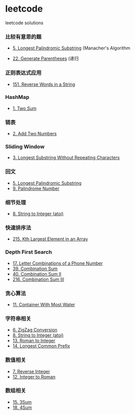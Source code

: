 # leetcode
leetcode solutions  

### 比较有意思的题

- [5. Longest Palindromic Substring](https://github.com/cucluoting/leetcode/blob/master/005_LongestPalindromicSubstring.md) (Manacher's Algorithm

- [22. Generate Parentheses](https://github.com/cucluoting/leetcode/blob/master/022_GenerateParentheses.md) (递归

### 正则表达式应用
- [151. Reverse Words in a String](https://github.com/cucluoting/leetcode/blob/master/151_ReverseWordsInAString.md)


### HashMap
- [1. Two Sum](https://github.com/cucluoting/leetcode/blob/master/001_TwoSum.md)

### 链表
- [2. Add Two Numbers](https://github.com/cucluoting/leetcode/blob/master/002_AddTwoNumbers.md)

### Sliding Window
- [3. Longest Substring Without Repeating Characters](https://github.com/cucluoting/leetcode/blob/master/003_LongestSubstringWithoutRepeatingCharacters.md)

### 回文
- [5. Longest Palindromic Substring](https://github.com/cucluoting/leetcode/blob/master/005_LongestPalindromicSubstring.md)
- [9. Palindrome Number](https://github.com/cucluoting/leetcode/blob/master/009_PalindromeNumber.md)

### 细节处理
- [8. String to Integer (atoi)](https://github.com/cucluoting/leetcode/blob/master/008_StringToInteger(atoi).md)

### 快速排序法
- [215. Kth Largest Element in an Array](https://github.com/cucluoting/leetcode/blob/master/215_KthLargestElementInAnArray.md)

### Depth First Search
- [17. Letter Combinations of a Phone Number](https://github.com/cucluoting/leetcode/blob/master/017_LetterCombinationsOfAPhoneNumber.md)
- [39. Combination Sum](https://github.com/cucluoting/leetcode/blob/master/039_CombinationSum.md)
- [40. Combination Sum II](https://github.com/cucluoting/leetcode/blob/master/040_CombinationSumII.md)
- [216. Combination Sum III](https://github.com/cucluoting/leetcode/blob/master/216_CombinationSumIII.md)

### 贪心算法
- [11. Container With Most Water](https://github.com/cucluoting/leetcode/blob/master/011_ContainerWithMostWater.md)

### 字符串相关
- [6. ZigZag Conversion](https://github.com/cucluoting/leetcode/blob/master/006_ZigZagConversion.md)
- [8. String to Integer (atoi)](https://github.com/cucluoting/leetcode/blob/master/008_StringToInteger(atoi).md)
- [13. Roman to Integer](https://github.com/cucluoting/leetcode/blob/master/013_RomanToInteger.md)
- [14. Longest Common Prefix](https://github.com/cucluoting/leetcode/blob/master/014_LongestCommonPrefix.md)

### 数值相关
- [7. Reverse Integer](https://github.com/cucluoting/leetcode/blob/master/007_ReverseInteger.md)
- [12. Integer to Roman](https://github.com/cucluoting/leetcode/blob/master/012_IntegerToRoman.md)

### 数组相关
- [15. 3Sum](https://github.com/cucluoting/leetcode/blob/master/015_3Sum.md)
- [18. 4Sum](https://github.com/cucluoting/leetcode/blob/master/018_4Sum.md)
